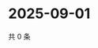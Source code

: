 # 2025-09-01

共 0 条

<!-- BEGIN ZHIHUQUESTIONS -->
<!-- 最后更新时间 Mon Sep 01 2025 01:08:32 GMT+0800 (China Standard Time) -->

<!-- END ZHIHUQUESTIONS -->
